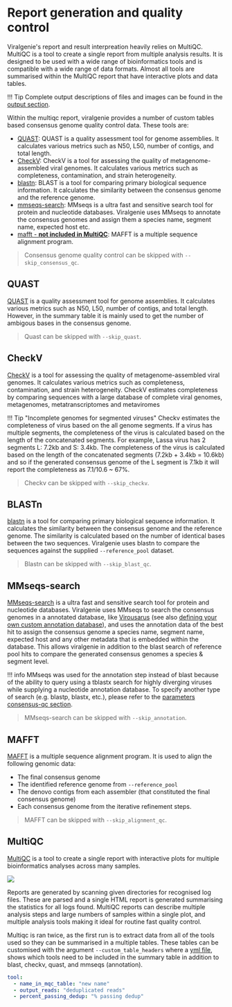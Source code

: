 
# Report generation and quality control

Viralgenie's report and result interpreation heavily relies on MultiQC. MultiQC is a tool to create a single report from multiple analysis results. It is designed to be used with a wide range of bioinformatics tools and is compatible with a wide range of data formats. Almost all tools are summarised within the MultiQC report that have interactive plots and data tables.

!!! Tip
    Complete output descriptions of files and images can be found in the [output section](../output.md).

Within the multiqc report, viralgenie provides a number of custom tables based consensus genome quality control data. These tools are:

- [QUAST](#quast): QUAST is a quality assessment tool for genome assemblies. It calculates various metrics such as N50, L50, number of contigs, and total length.
- [CheckV](#checkv): CheckV is a tool for assessing the quality of metagenome-assembled viral genomes. It calculates various metrics such as completeness, contamination, and strain heterogeneity.
- [blastn](#blastn): BLAST is a tool for comparing primary biological sequence information. It calculates the similarity between the consensus genome and the reference genome.
- [mmseqs-search](#mmseqs-search): MMseqs is a ultra fast and sensitive search tool for protein and nucleotide databases. Viralgenie uses MMseqs to annotate the consensus genomes and assign them a species name, segment name, expected host etc.
- [mafft - __not included in MultiQC__](#mafft): MAFFT is a multiple sequence alignment program.

> Consensus genome quality control can be skipped with `--skip_consensus_qc`.

## QUAST

[QUAST](http://quast.sourceforge.net/quast) is a quality assessment tool for genome assemblies. It calculates various metrics such as N50, L50, number of contigs, and total length. However, in the summary table it is mainly used to get the number of ambigous bases in the consensus genome.

> Quast can be skipped with `--skip_quast`.

## CheckV

[CheckV](https://bitbucket.org/berkeleylab/checkv/src/master/) is a tool for assessing the quality of metagenome-assembled viral genomes. It calculates various metrics such as completeness, contamination, and strain heterogeneity. CheckV estimates completeness by comparing sequences with a large database of complete viral genomes, metagenomes, metatranscriptomes and metaviromes

!!! Tip "Incomplete genomes for segmented viruses"
    Checkv estimates the completeness of virus based on the all genome segments. If a virus has multiple segments, the completeness of the virus is calculated based on the length of the concatenated segments. For example, Lassa virus has 2 segments L: 7.2kb and S: 3.4kb. The completeness of the virus is calculated based on the length of the concatenated segments (7.2kb + 3.4kb = 10.6kb) and so if the generated consensus genome of the L segment is 7.1kb it will report the completeness as 7.1/10.6 ~ 67%.

> Checkv can be skipped with `--skip_checkv`.

## BLASTn

[blastn](https://blast.ncbi.nlm.nih.gov/Blast.cgi) is a tool for comparing primary biological sequence information. It calculates the similarity between the consensus genome and the reference genome. The similarity is calculated based on the number of identical bases between the two sequences. Viralgenie uses blastn to compare the sequences against the supplied `--reference_pool` dataset.

> Blastn can be skipped with `--skip_blast_qc`.

## MMseqs-search
[MMseqs-search](https://github.com/soedinglab/MMseqs2/wiki#searching) is a ultra fast and sensitive search tool for protein and nucleotide databases. Viralgenie uses MMseqs to search the consensus genomes in a annotated database, like [Virousarus](https://virosaurus.vital-it.ch/) (see also [defining your own custom annotation database](../customisation/databases.md#annotation-sequences)), and uses the annotation data of the best hit to assign the consensus genome a species name, segment name, expected host and any other metadata that is embedded within the database. This allows viralgenie in addition to the blast search of reference pool hits to compare the generated consensus genomes a species & segment level.

!!! info
    MMseqs was used for the annotation step instead of blast because of the ability to query using a tblastx search for highly diverging viruses while supplying a nucleotide annotation database. To specify another type of search (e.g. blastp, blastx, etc.), please refer to the [parameters consensus-qc section](../parameters.md#consensus-qc).

> MMseqs-search can be skipped with `--skip_annotation`.


## MAFFT
[MAFFT](https://mafft.cbrc.jp/alignment/software/) is a multiple sequence alignment program. It is used to align the following genomic data:
- The final consensus genome
- The identified reference genome from `--reference_pool`
- The denovo contigs from each assembler (that constituted the final consensus genome)
- Each consensus genome from the iterative refinement steps.

> MAFFT can be skipped with `--skip_alignment_qc`.

## MultiQC

[MultiQC](https://multiqc.info/) is a tool to create a single report with interactive plots for multiple bioinformatics analyses across many samples.

<image src="https://raw.githubusercontent.com/MultiQC/MultiQC/main/docs/images/multiqc_overview.excalidraw.svg"/>

Reports are generated by scanning given directories for recognised log files. These are parsed and a single HTML report is generated summarising the statistics for all logs found. MultiQC reports can describe multiple analysis steps and large numbers of samples within a single plot, and multiple analysis tools making it ideal for routine fast quality control.

Multiqc is ran twice, as the first run is to extract data from all of the tools used so they can be summarised in a multiple tables. These tables can be customised with the argument `--custom_table_headers` where a [yml file](https://github.com/Joon-Klaps/viralgenie/blob/dev/assets/custom_table_headers.yml), shows which tools need to be included in the summary table in addition to blast, checkv, quast, and mmseqs (annotation).

```yml title="custom_table_headers.yml"
tool:
  - name_in_mqc_table: "new name"
  - output_reads: "deduplicated reads"
  - percent_passing_dedup: "% passing dedup"
```



